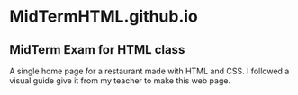 # MidTermHTML.github.io

## MidTerm Exam for HTML class

A single home page for a restaurant made with HTML and CSS. I followed a visual guide give it from my teacher to make this web page.